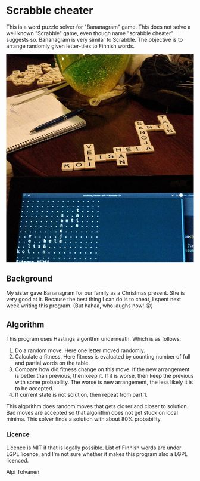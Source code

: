 # Scrabble cheater

This is a word puzzle solver for "Bananagram" game. This does not solve a well known "Scrabble" game, even though name "scrabble cheater" suggests so. Bananagram is very similar to Scrabble. The objective is to arrange randomly given letter-tiles to Finnish words.

![Example solution](example_image.jpg)


## Background
My sister gave Bananagram for our family as a Christmas present. She is very good at it. Because the best thing I can do is to cheat, I spent next week writing this program. (But hahaa, who laughs now! 😝)

## Algorithm

This program uses Hastings algorithm underneath. Which is as follows:
1. Do a random move. Here one letter moved randomly.
2. Calculate a fitness. Here fitness is evaluated by counting number of full and partial words on the table.
3. Compare how did fitness change on this move. If the new arrangement is better than previous, then keep it. If it is worse, then keep the previous with some probability. The worse is new arrangement, the less likely it is to be accepted.
4. If current state is not solution, then repeat from part 1.

This algorithm does random moves that gets closer and closer to solution. Bad moves are accepted so that algorithm does not get stuck on local minima. This solver finds a solution with about 80% probability.



### Licence
Licence is MIT if that is legally possible. List of Finnish words are under LGPL licence, and I'm not sure whether it makes this program also a LGPL licenced.

Alpi Tolvanen
